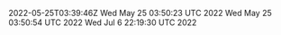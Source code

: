 2022-05-25T03:39:46Z
Wed May 25 03:50:23 UTC 2022
Wed May 25 03:50:54 UTC 2022
Wed Jul  6 22:19:30 UTC 2022

